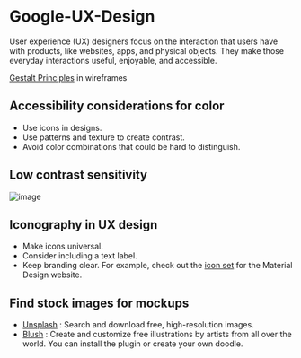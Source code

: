 # Google-UX-Design
User experience (UX) designers focus on the interaction that users have with products, like websites, apps, and physical objects. They make those everyday interactions useful, enjoyable, and accessible.


[Gestalt Principles](https://www.superside.com/blog/gestalt-principles-of-design) in wireframes

## Accessibility considerations for color
- Use icons in designs.
- Use patterns and texture to create contrast.
- Avoid color combinations that could be hard to distinguish.

## Low contrast sensitivity
![image](https://github.com/Shodydosh/Google-UX-Design/assets/87895460/5a28b415-9d2d-42aa-8a58-5adf24ab2f03)

## Iconography in UX design
- Make icons universal. 
- Consider including a text label.
- Keep branding clear. For example, check out the [icon set](https://fonts.google.com/icons) for the Material Design website.
## Find stock images for mockups
- [Unsplash](https://unsplash.com/) : Search and download free, high-resolution images.
- [Blush](https://blush.design/) : Create and customize free illustrations by artists from all over the world. You can install the plugin or create your own doodle.
